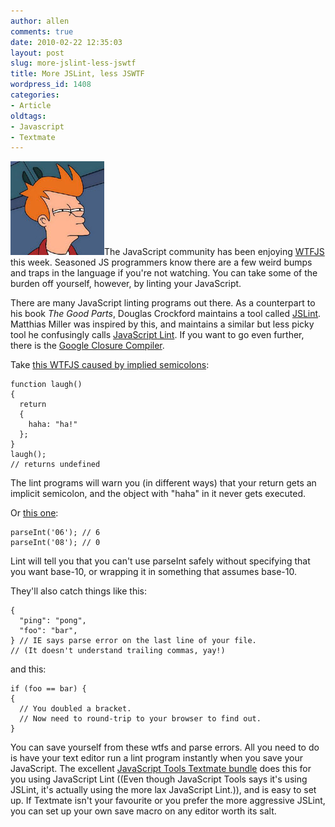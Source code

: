 ```yaml
---
author: allen
comments: true
date: 2010-02-22 12:35:03
layout: post
slug: more-jslint-less-jswtf
title: More JSLint, less JSWTF
wordpress_id: 1408
categories:
- Article
oldtags:
- Javascript
- Textmate
---
```


![](/images/wp-uploads/2010/02/wtfjs.jpg)The JavaScript community has been enjoying [WTFJS](http://wtfjs.com/) this week. Seasoned JS programmers know there are a few weird bumps and traps in the language if you're not watching. You can take some of the burden off yourself, however, by linting your JavaScript.

There are many JavaScript linting programs out there. As a counterpart to his book _The Good Parts_, Douglas Crockford maintains a tool called [JSLint](http://www.jslint.com/). Matthias Miller was inspired by this, and maintains a similar but less picky tool he confusingly calls [JavaScript Lint](http://www.javascriptlint.com/). If you want to go even further, there is the [Google Closure Compiler](http://code.google.com/closure/compiler/).

Take [this WTFJS caused by implied semicolons](http://wtfjs.com/post/393377619/im-certain-that-this-will-end-all-debate-about):


    
    function laugh()
    {
      return
      {
        haha: "ha!"
      };
    }
    laugh();
    // returns undefined



The lint programs will warn you (in different ways) that your return gets an implicit semicolon, and the object with "haha" in it never gets executed.

Or [this one](http://wtfjs.com/post/386167751/this-is-because-parseint-accepts-a-second-argument):

    
    parseInt('06'); // 6
    parseInt('08'); // 0



Lint will tell you that you can't use parseInt safely without specifying that you want base-10, or wrapping it in something that assumes base-10.

They'll also catch things like this:

    
    {
      "ping": "pong",
      "foo": "bar",
    } // IE says parse error on the last line of your file.
    // (It doesn't understand trailing commas, yay!)



and this:


    
    if (foo == bar) {
    {
      // You doubled a bracket.
      // Now need to round-trip to your browser to find out.
    }



You can save yourself from these wtfs and parse errors. All you need to do is have your text editor run a lint program instantly when you save your JavaScript. The excellent [JavaScript Tools Textmate bundle](http://github.com/subtleGradient/javascript-tools.tmbundle) does this for you using JavaScript Lint ((Even though JavaScript Tools says it's using JSLint, it's actually using the more lax JavaScript Lint.)), and is easy to set up. If Textmate isn't your favourite or you prefer the more aggressive JSLint, you can set up your own save macro on any editor worth its salt.
